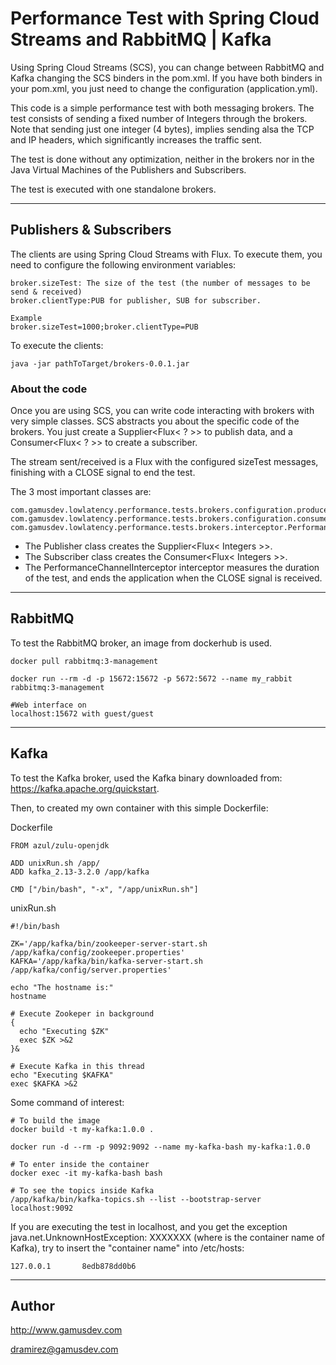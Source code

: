 # Performance Test with Spring Cloud Streams and RabbitMQ | Kafka
Using Spring Cloud Streams (SCS), you can change between RabbitMQ and Kafka changing the SCS binders in the pom.xml.
If you have both binders in your pom.xml, you just need to change the configuration (application.yml).

This code is a simple performance test with both messaging brokers. The test consists of sending a fixed number of Integers 
through the brokers. Note that sending just one integer (4 bytes), implies sending alsa the TCP and IP headers,
which significantly increases the traffic sent.  

The test is done without any optimization, 
neither in the brokers nor in the Java Virtual Machines of the Publishers and Subscribers.

The test is executed with one standalone brokers.

---

## Publishers & Subscribers
The clients are using Spring Cloud Streams with Flux.
To execute them, you need to configure the following environment variables:
````
broker.sizeTest: The size of the test (the number of messages to be send & received)
broker.clientType:PUB for publisher, SUB for subscriber.

Example
broker.sizeTest=1000;broker.clientType=PUB
````

To execute the clients:
````
java -jar pathToTarget/brokers-0.0.1.jar
````

### About the code
Once you are using SCS, you can write code interacting with brokers with very simple classes. SCS abstracts you about 
the specific code of the brokers. You just create a Supplier<Flux< ? >> to publish data, 
and a Consumer<Flux< ? >> to create a subscriber. 

The stream sent/received is a Flux<Integers> with the configured sizeTest messages, finishing with a CLOSE signal to end the test.

The 3 most important classes are:
````
com.gamusdev.lowlatency.performance.tests.brokers.configuration.producer.Publisher
com.gamusdev.lowlatency.performance.tests.brokers.configuration.consumer.Subscriber
com.gamusdev.lowlatency.performance.tests.brokers.interceptor.PerformanceChannelInterceptor
````

- The Publisher class creates the Supplier<Flux< Integers >>.
- The Subscriber class creates the Consumer<Flux< Integers >>.
- The PerformanceChannelInterceptor interceptor measures the duration of the test, and ends the application when 
the CLOSE signal is received.

---

## RabbitMQ

To test the RabbitMQ broker, an image from dockerhub is used.
````
docker pull rabbitmq:3-management

docker run --rm -d -p 15672:15672 -p 5672:5672 --name my_rabbit rabbitmq:3-management

#Web interface on 
localhost:15672 with guest/guest
````

---

## Kafka

To test the Kafka broker, used the Kafka binary downloaded from: https://kafka.apache.org/quickstart.

Then, to created my own container with this simple Dockerfile:

Dockerfile
````
FROM azul/zulu-openjdk

ADD unixRun.sh /app/
ADD kafka_2.13-3.2.0 /app/kafka

CMD ["/bin/bash", "-x", "/app/unixRun.sh"]
````

unixRun.sh
````
#!/bin/bash

ZK='/app/kafka/bin/zookeeper-server-start.sh /app/kafka/config/zookeeper.properties' 
KAFKA='/app/kafka/bin/kafka-server-start.sh /app/kafka/config/server.properties'

echo "The hostname is:"
hostname

# Execute Zookeper in background
{
  echo "Executing $ZK"
  exec $ZK >&2
}&

# Execute Kafka in this thread
echo "Executing $KAFKA"
exec $KAFKA >&2
````

Some command of interest:
````
# To build the image
docker build -t my-kafka:1.0.0 .

docker run -d --rm -p 9092:9092 --name my-kafka-bash my-kafka:1.0.0

# To enter inside the container
docker exec -it my-kafka-bash bash

# To see the topics inside Kafka
/app/kafka/bin/kafka-topics.sh --list --bootstrap-server localhost:9092
````

If you are executing the test in localhost, and you get the exception
java.net.UnknownHostException: XXXXXXX (where is the container name of Kafka),
try to insert the "container name" into /etc/hosts:
````
127.0.0.1       8edb878dd0b6
````

---

## Author
http://www.gamusdev.com

dramirez@gamusdev.com